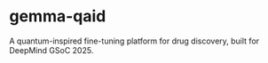 # gemma-qaid
A quantum-inspired fine-tuning platform for drug discovery, built for DeepMind GSoC 2025.

